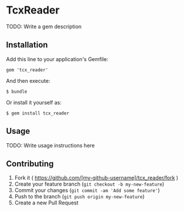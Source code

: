 # TcxReader

TODO: Write a gem description

## Installation

Add this line to your application's Gemfile:

    gem 'tcx_reader'

And then execute:

    $ bundle

Or install it yourself as:

    $ gem install tcx_reader

## Usage

TODO: Write usage instructions here

## Contributing

1. Fork it ( https://github.com/[my-github-username]/tcx_reader/fork )
2. Create your feature branch (`git checkout -b my-new-feature`)
3. Commit your changes (`git commit -am 'Add some feature'`)
4. Push to the branch (`git push origin my-new-feature`)
5. Create a new Pull Request
